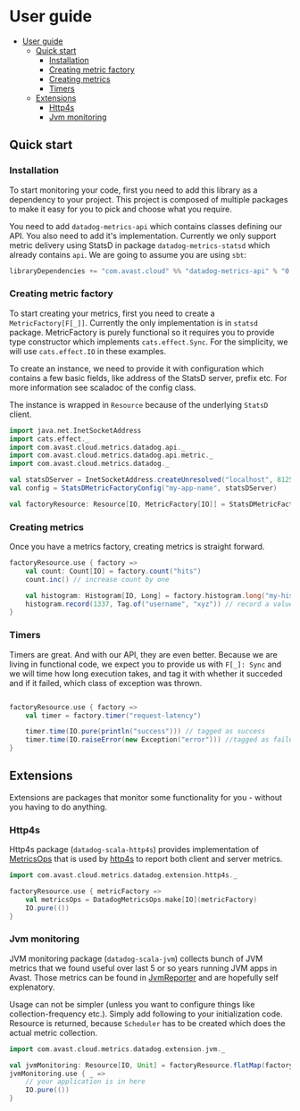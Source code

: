 # User guide

- [User guide](#user-guide)
  - [Quick start](#quick-start)
    - [Installation](#installation)
    - [Creating metric factory](#creating-metric-factory)
    - [Creating metrics](#creating-metrics)
    - [Timers](#timers)
  - [Extensions](#extensions)
    - [Http4s](#http4s)
    - [Jvm monitoring](#jvm-monitoring)

## Quick start

### Installation
To start monitoring your code, first you need to add this library as a dependency to your project. This project is composed of multiple packages to make it easy for you to pick and choose what you require. 

You need to add `datadog-metrics-api` which contains classes defining our API. You also need to add it's implementation. Currently we only support metric delivery using StatsD in package `datadog-metrics-statsd` which already contains `api`. We are going to assume you are using `sbt`:

```scala
libraryDependencies += "com.avast.cloud" %% "datadog-metrics-api" % "0.1.2"
```

### Creating metric factory
To start creating your metrics, first you need to create a `MetricFactory[F[_]]`. Currently the only implementation is in `statsd` package. MetricFactory is purely functional so it requires you to provide type constructor which implements `cats.effect.Sync`. For the simplicity, we will use `cats.effect.IO` in these examples.

To create an instance, we need to provide it with configuration which contains a few basic fields, like address of the StatsD server, prefix etc. For more information see scaladoc of the config class.

The instance is wrapped in `Resource` because of the underlying `StatsD` client.

```scala mdoc
import java.net.InetSocketAddress
import cats.effect._
import com.avast.cloud.metrics.datadog.api._
import com.avast.cloud.metrics.datadog.api.metric._
import com.avast.cloud.metrics.datadog._

val statsDServer = InetSocketAddress.createUnresolved("localhost", 8125)
val config = StatsDMetricFactoryConfig("my-app-name", statsDServer)

val factoryResource: Resource[IO, MetricFactory[IO]] = StatsDMetricFactory.make(config)
```

### Creating metrics
Once you have a metrics factory, creating metrics is straight forward.

```scala mdoc
factoryResource.use { factory =>
    val count: Count[IO] = factory.count("hits")
    count.inc() // increase count by one

    val histogram: Histogram[IO, Long] = factory.histogram.long("my-histogram")
    histogram.record(1337, Tag.of("username", "xyz")) // record a value to histogram with Tag
}
```

### Timers
Timers are great. And with our API, they are even better. Because we are living in functional code, we expect you to provide us with `F[_]: Sync` and we will time how long execution takes, and tag it with whether it succeded and if it failed, which class of exception was thrown.

```scala mdoc

factoryResource.use { factory =>
    val timer = factory.timer("request-latency")

    timer.time(IO.pure(println("success"))) // tagged as success
    timer.time(IO.raiseError(new Exception("error"))) //tagged as failure
}
```

## Extensions
Extensions are packages that monitor some functionality for you - without you having to do anything.

### Http4s
Http4s package (`datadog-scala-http4s`) provides implementation of [MetricsOps](metrics-ops) that is used by [http4s](http4s) to report both client and server metrics.

```scala mdoc
import com.avast.cloud.metrics.datadog.extension.http4s._

factoryResource.use { metricFactory =>
    val metricsOps = DatadogMetricsOps.make[IO](metricFactory)
    IO.pure(())
}
```

### Jvm monitoring
JVM monitoring package (`datadog-scala-jvm`) collects bunch of JVM metrics that we found useful over last 5 or so years running JVM apps in Avast. Those metrics can be found in [JvmReporter][jvm-reporter-class] and are hopefully self explenatory. 

Usage can not be simpler (unless you want to configure things like collection-frequency etc.). Simply add following to your initialization code. Resource is returned, because `Scheduler` has to be created which does the actual metric collection.

```scala mdoc
import com.avast.cloud.metrics.datadog.extension.jvm._

val jvmMonitoring: Resource[IO, Unit] = factoryResource.flatMap(factory => JvmMonitoring.default[IO](factory))
jvmMonitoring.use { _ => 
    // your application is in here
    IO.pure(())
}
```

[jvm-reporter-class]: ../jvm/src/main/scala/com/avast/cloud/metrics/datadog/extension/jvm/JvmReporter.scala
[metrics-ops]: https://http4s.org/v0.20/api/org/http4s/metrics/metricsops
[http4s]: https://http4s.org
